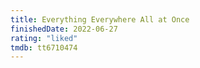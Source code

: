 ```yaml
---
title: Everything Everywhere All at Once
finishedDate: 2022-06-27
rating: "liked"
tmdb: tt6710474
---
```

